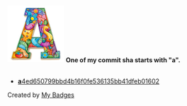 <img src="https://github.com/my-badges/my-badges/blob/master/badges/abc-commit/a-commit.png?raw=true" alt="One of my commit sha starts with &quot;a&quot;." title="One of my commit sha starts with &quot;a&quot;." width="128">
<strong>One of my commit sha starts with &quot;a&quot;.</strong>
<br><br>

- <a href="https://github.com/wcrum/wcrum.dev/commit/a4ed650799bbd4b16f0fe536135bb41dfeb01602"><strong>a</strong>4ed650799bbd4b16f0fe536135bb41dfeb01602</a>


Created by <a href="https://github.com/my-badges/my-badges">My Badges</a>